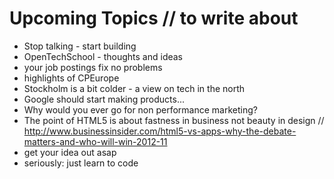# Upcoming Topics // to write about

 * Stop talking - start building
 * OpenTechSchool - thoughts and ideas
 * your job postings fix no problems
 * highlights of CPEurope
 * Stockholm is a bit colder - a view on tech in the north
 * Google should start making products...
 * Why would you ever go for non performance marketing?
 * The point of HTML5 is about fastness in business not beauty in design // http://www.businessinsider.com/html5-vs-apps-why-the-debate-matters-and-who-will-win-2012-11
 * get your idea out asap
 * seriously: just learn to code